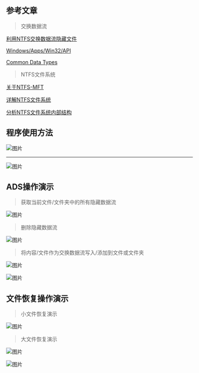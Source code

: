 ## 参考文章

>交换数据流

[利用NTFS交换数据流隐藏文件](https://www.qingsword.com/qing/812.html)

[Windows/Apps/Win32/API](https://docs.microsoft.com/zh-cn/windows/win32/api/fileapi/)

[Common Data Types](https://docs.microsoft.com/en-us/openspecs/windows_protocols/ms-dtyp/efda8314-6e41-4837-8299-38ba0ee04b92)

>NTFS文件系统

[关于NTFS-MFT](https://www.jianshu.com/p/8471b7f4152a)

[详解NTFS文件系统](http://www.360doc.com/content/15/1116/11/10671613_513543326.shtml)

[分析NTFS文件系统内部结构](https://blog.51cto.com/dengqi/1351300)

## 程序使用方法

![图片](https://user-images.githubusercontent.com/95424885/173773460-d4b66303-f4e4-42a9-a7d1-4272b75d4f15.png)

---

![图片](https://user-images.githubusercontent.com/95424885/173773543-94fc8077-6102-47e8-949b-f5b826afa265.png)

## ADS操作演示

>获取当前文件/文件夹中的所有隐藏数据流

![图片](https://user-images.githubusercontent.com/95424885/173769526-58a2099b-bb4f-4b84-8667-e7fc2d6aacaa.png)

>删除隐藏数据流

![图片](https://user-images.githubusercontent.com/95424885/173769807-0bf24eb8-2d6b-473f-87b8-ab967ae004b8.png)

>将内容/文件作为交换数据流写入/添加到文件或文件夹

![图片](https://user-images.githubusercontent.com/95424885/173770606-93a92c7f-aff4-421a-b0fd-d1e6ebbeb8aa.png)

![图片](https://user-images.githubusercontent.com/95424885/173770908-5ae7ecd5-14db-437c-9d37-6211827d45ff.png)

## 文件恢复操作演示

>小文件恢复演示

![图片](https://user-images.githubusercontent.com/95424885/173771767-9798146d-6acf-4c49-9e90-9532f2c43219.png)

>大文件恢复演示

![图片](https://user-images.githubusercontent.com/95424885/173772072-5fba0c85-5707-422a-a632-2e9c54d64a5c.png)

![图片](https://user-images.githubusercontent.com/95424885/173772287-416d9424-716b-4100-8e43-a815619be884.png)
